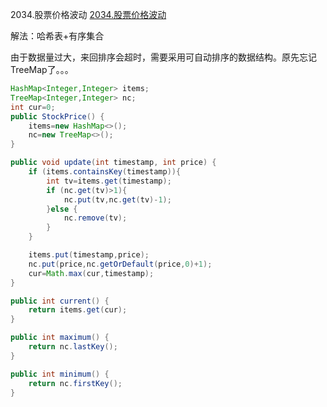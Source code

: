 2034.股票价格波动
[2034.股票价格波动](https://leetcode-cn.com/problems/stock-price-fluctuation/)



解法：哈希表+有序集合

由于数据量过大，来回排序会超时，需要采用可自动排序的数据结构。原先忘记TreeMap了。。。



```java
HashMap<Integer,Integer> items;
TreeMap<Integer,Integer> nc;
int cur=0;
public StockPrice() {
    items=new HashMap<>();
    nc=new TreeMap<>();
}

public void update(int timestamp, int price) {
    if (items.containsKey(timestamp)){
        int tv=items.get(timestamp);
        if (nc.get(tv)>1){
            nc.put(tv,nc.get(tv)-1);
        }else {
            nc.remove(tv);
        }
    }

    items.put(timestamp,price);
    nc.put(price,nc.getOrDefault(price,0)+1);
    cur=Math.max(cur,timestamp);
}

public int current() {
    return items.get(cur);
}

public int maximum() {
    return nc.lastKey();
}

public int minimum() {
    return nc.firstKey();
}
```

